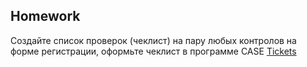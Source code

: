 ## Homework

Создайте список проверок (чеклист) на пару любых контролов на форме регистрации, оформьте чеклист в программе CASE
[Tickets](https://ticket-service-69443.firebaseapp.com/registration)